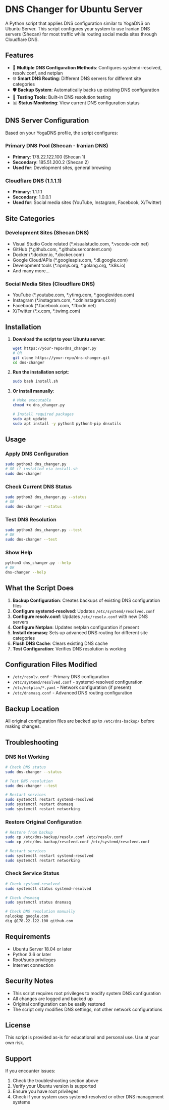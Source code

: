 # DNS Changer for Ubuntu Server

A Python script that applies DNS configuration similar to YogaDNS on Ubuntu Server. This script configures your system to use Iranian DNS servers (Shecan) for most traffic while routing social media sites through Cloudflare DNS.

## Features

- 🔧 **Multiple DNS Configuration Methods**: Configures systemd-resolved, resolv.conf, and netplan
- 🌐 **Smart DNS Routing**: Different DNS servers for different site categories
- 🛡️ **Backup System**: Automatically backs up existing DNS configuration
- 🧪 **Testing Tools**: Built-in DNS resolution testing
- 📊 **Status Monitoring**: View current DNS configuration status

## DNS Server Configuration

Based on your YogaDNS profile, the script configures:

### Primary DNS Pool (Shecan - Iranian DNS)
- **Primary**: 178.22.122.100 (Shecan 1)
- **Secondary**: 185.51.200.2 (Shecan 2)
- **Used for**: Development sites, general browsing

### Cloudflare DNS (1.1.1.1)
- **Primary**: 1.1.1.1
- **Secondary**: 1.0.0.1
- **Used for**: Social media sites (YouTube, Instagram, Facebook, X/Twitter)

## Site Categories

### Development Sites (Shecan DNS)
- Visual Studio Code related (*.visualstudio.com, *.vscode-cdn.net)
- GitHub (*.github.com, *.githubusercontent.com)
- Docker (*.docker.io, *.docker.com)
- Google Cloud/APIs (*.googleapis.com, *.dl.google.com)
- Development tools (*.npmjs.org, *.golang.org, *.k8s.io)
- And many more...

### Social Media Sites (Cloudflare DNS)
- YouTube (*.youtube.com, *.ytimg.com, *.googlevideo.com)
- Instagram (*.instagram.com, *.cdninstagram.com)
- Facebook (*.facebook.com, *.fbcdn.net)
- X/Twitter (*.x.com, *.twimg.com)

## Installation

1. **Download the script to your Ubuntu server**:
   ```bash
   wget https://your-repo/dns_changer.py
   # OR
   git clone https://your-repo/dns-changer.git
   cd dns-changer
   ```

2. **Run the installation script**:
   ```bash
   sudo bash install.sh
   ```

3. **Or install manually**:
   ```bash
   # Make executable
   chmod +x dns_changer.py
   
   # Install required packages
   sudo apt update
   sudo apt install -y python3 python3-pip dnsutils
   ```

## Usage

### Apply DNS Configuration
```bash
sudo python3 dns_changer.py
# OR if installed via install.sh
sudo dns-changer
```

### Check Current DNS Status
```bash
sudo python3 dns_changer.py --status
# OR
sudo dns-changer --status
```

### Test DNS Resolution
```bash
sudo python3 dns_changer.py --test
# OR
sudo dns-changer --test
```

### Show Help
```bash
python3 dns_changer.py --help
# OR
dns-changer --help
```

## What the Script Does

1. **Backup Configuration**: Creates backups of existing DNS configuration files
2. **Configure systemd-resolved**: Updates `/etc/systemd/resolved.conf`
3. **Configure resolv.conf**: Updates `/etc/resolv.conf` with new DNS servers
4. **Configure Netplan**: Updates netplan configuration if present
5. **Install dnsmasq**: Sets up advanced DNS routing for different site categories
6. **Flush DNS Cache**: Clears existing DNS cache
7. **Test Configuration**: Verifies DNS resolution is working

## Configuration Files Modified

- `/etc/resolv.conf` - Primary DNS configuration
- `/etc/systemd/resolved.conf` - systemd-resolved configuration
- `/etc/netplan/*.yaml` - Network configuration (if present)
- `/etc/dnsmasq.conf` - Advanced DNS routing configuration

## Backup Location

All original configuration files are backed up to `/etc/dns-backup/` before making changes.

## Troubleshooting

### DNS Not Working
```bash
# Check DNS status
sudo dns-changer --status

# Test DNS resolution
sudo dns-changer --test

# Restart services
sudo systemctl restart systemd-resolved
sudo systemctl restart dnsmasq
sudo systemctl restart networking
```

### Restore Original Configuration
```bash
# Restore from backup
sudo cp /etc/dns-backup/resolv.conf /etc/resolv.conf
sudo cp /etc/dns-backup/resolved.conf /etc/systemd/resolved.conf

# Restart services
sudo systemctl restart systemd-resolved
sudo systemctl restart networking
```

### Check Service Status
```bash
# Check systemd-resolved
sudo systemctl status systemd-resolved

# Check dnsmasq
sudo systemctl status dnsmasq

# Check DNS resolution manually
nslookup google.com
dig @178.22.122.100 github.com
```

## Requirements

- Ubuntu Server 18.04 or later
- Python 3.6 or later
- Root/sudo privileges
- Internet connection

## Security Notes

- This script requires root privileges to modify system DNS configuration
- All changes are logged and backed up
- Original configuration can be easily restored
- The script only modifies DNS settings, not other network configurations

## License

This script is provided as-is for educational and personal use. Use at your own risk.

## Support

If you encounter issues:
1. Check the troubleshooting section above
2. Verify your Ubuntu version is supported
3. Ensure you have root privileges
4. Check if your system uses systemd-resolved or other DNS management systems
